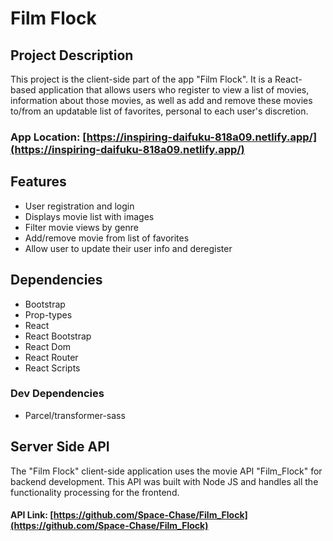 # Film Flock

## Project Description
This project is the client-side part of the app "Film Flock". It is a React-based application that allows users who register to view a list of movies, information about those movies, as well as add and remove these movies to/from an updatable list of favorites, personal to each user's discretion.

### App Location: [https://inspiring-daifuku-818a09.netlify.app/](https://inspiring-daifuku-818a09.netlify.app/)

## Features
- User registration and login
- Displays movie list with images
- Filter movie views by genre
- Add/remove movie from list of favorites
- Allow user to update their user info and deregister

## Dependencies
- Bootstrap
- Prop-types
- React
- React Bootstrap
- React Dom
- React Router
- React Scripts

### Dev Dependencies
- Parcel/transformer-sass

## Server Side API
The "Film Flock" client-side application uses the movie API "Film_Flock" for backend development. This API was built with Node JS and handles all the functionality processing for the frontend.

#### API Link: [https://github.com/Space-Chase/Film_Flock](https://github.com/Space-Chase/Film_Flock)
